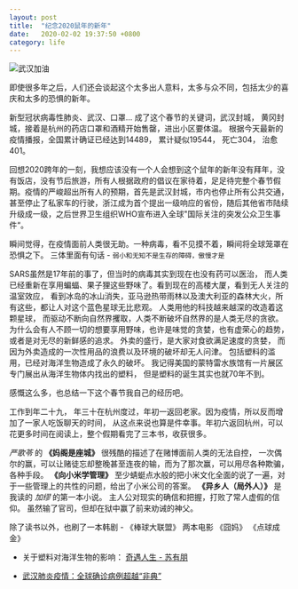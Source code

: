 ```yaml
---
layout: post
title:  "纪念2020鼠年的新年"
date:   2020-02-02 19:37:50 +0800
category: life
---
```


![武汉加油](http://tyzg.ys1.cnliveimg.com/577/img/2020/0128/200128080418906_152.jpg)

即使很多年之后，人们还会谈起这个太多出人意料，太多与众不同，包括太少的喜庆和太多的恐惧的新年。

新型冠状病毒性肺炎、武汉、口罩... 成了这个春节的关键词，武汉封城， 黄冈封城，接着是杭州的药店口罩和酒精开始售罄，进出小区要体温。 根据今天最新的疫情播报，全国累计确证已经达到14489， 累计疑似19544， 死亡304， 治愈401。 

回想2020跨年的一刻，我想应该没有一个人会想到这个鼠年的新年没有拜年，没有饭店，没有节后旅游，所有人根据政府的倡议在家待着，足足待完整个春节假期。疫情的严峻超出所有人的预期，首先是武汉封城，市内也停止所有公共交通，甚至停止了私家车的行驶，浙江成为首个提出一级响应的省份，随后其他省市陆续升级成一级，之后世界卫生组织WHO宣布进入全球"国际关注的突发公众卫生事件“。 

瞬间觉得，在疫情面前人类很无助。一种病毒，看不见摸不着，瞬间将全球笼罩在恐惧之下。 三体里面有句话 - ```弱小和无知不是生存的障碍，傲慢才是``` 

SARS虽然是17年前的事了，但当时的病毒其实到现在也没有药可以医治， 而人类已经重新在享用蝙蝠、果子狸这些野味了。看到现在的高楼大厦，看到无人关注的温室效应， 看到冰岛的冰山消失，亚马逊热带雨林以及澳大利亚的森林大火，所有这些，都让人对这个蓝色星球无比悲观。 人类用他的科技越来越深的改造着这颗星球， 而驱动不断向自然界攫取，人类不断破坏自然界的是人类无尽的贪欲。 为什么会有人不顾一切的想要享用野味，也许是味觉的贪婪，也有虚荣心的趋势，或者是对无尽的新鲜感的追求。 外卖的盛行，是大家对食欲满足速度的贪婪， 而因为外卖造成的一次性用品的浪费以及环境的破坏却无人问津。 包括塑料的滥用，已经对海洋生物造成了永久的破坏。 我记得美国的蒙特雷水族馆有一片展区专门展出从海洋生物体内找出的塑料， 但是塑料的诞生其实也就70年不到。 

感慨这么多，也总结一下这个春节我自己的经历吧。

工作到年二十九， 年三十在杭州度过，年初一返回老家。因为疫情，所以反而增加了一家人吃饭聊天的时间， 从这点来说也算是件幸事。年初六返回杭州，可以花更多时间在阅读上，整个假期看完了三本书，收获很多。 

*严歌苓* 的 **《妈阁是座城》** 很残酷的描述了在赌博面前人类的无法自控， 一次偶尔的赢，可以让赌徒忘却整晚甚至连夜的输，而为了那次赢，可以用尽各种欺骗，各种手段。 **《向小米学管理》** 至少蜻蜓点水般的把小米文化全面的说了一遍，对于一些管理上的共性的问题，给出了小米公司的答案。  **《异乡人（局外人）》** 是我读的 *加缪* 的第一本小说。 主人公对现实的确信和把握，打败了常人虚假的信仰。 虽然输了官司，但却在狱中赢了前来劝诫的神父。

除了读书以外，也刷了一本韩剧 - 《棒球大联盟》 两本电影 《囧妈》 《点球成金》


- 关于塑料对海洋生物的影响： 
[奇遇人生 - 苏有朋](https://www.youtube.com/watch?v=b-44k1fB_Zc)

- [武汉肺炎疫情：全球确诊病例超越“非典”](https://www.bbc.com/zhongwen/simp/world-51338237)